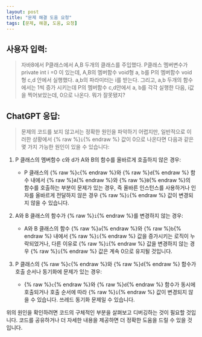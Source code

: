 ```yaml
---
layout: post
title: "문제 해결 도움 요청"
tags: [문제, 해결, 도움, 요청]
---
```


## 사용자 입력:
> 자바8에서 P클래스에서 A,B 두개의 클래스를 주입했다. P클래스 멤버변수가  private int i =0 이 있는데,  A,B의 멤버함수 void형 a, b를 P의 멤버함수  void형 c,d 안에서 실행했다. a,b의 파라미터는 i를 받는다. 그리고, a,b 두개의 함수에서는 1씩 증가 시키는데  P의 멤버함수 c,d안에서 a, b를 각각 실행한 다음, i값을 찍어보았는데, 0으로 나온다. 뭐가 잘못됐지? 

## ChatGPT 응답:
> 문제의 코드를 보지 않고서는 정확한 원인을 파악하기 어렵지만, 일반적으로 이러한 상황에서 {% raw %}`i`{% endraw %} 값이 0으로 나온다면 다음과 같은 몇 가지 가능한 원인이 있을 수 있습니다:

1. P 클래스의 멤버함수 c와 d가 A와 B의 함수를 올바르게 호출하지 않은 경우:
   - P 클래스의 {% raw %}`c`{% endraw %}와 {% raw %}`d`{% endraw %} 함수 내에서 {% raw %}`A`{% endraw %}와 {% raw %}`B`{% endraw %}의 함수를 호출하는 부분이 문제가 있는 경우, 즉 올바른 인스턴스를 사용하거나 인자를 올바르게 전달하지 않은 경우 {% raw %}`i`{% endraw %} 값이 변경되지 않을 수 있습니다.

2. A와 B 클래스의 함수가 {% raw %}`i`{% endraw %}를 변경하지 않는 경우:
   - A와 B 클래스의 함수 {% raw %}`a`{% endraw %}와 {% raw %}`b`{% endraw %} 내에서 {% raw %}`i`{% endraw %} 값을 증가시키는 로직이 누락되었거나, 다른 이유로 {% raw %}`i`{% endraw %} 값을 변경하지 않는 경우 {% raw %}`i`{% endraw %} 값은 계속 0으로 유지될 것입니다.

3. P 클래스의 {% raw %}`c`{% endraw %}와 {% raw %}`d`{% endraw %} 함수가 호출 순서나 동기화에 문제가 있는 경우:
   - {% raw %}`c`{% endraw %}와 {% raw %}`d`{% endraw %} 함수가 동시에 호출되거나 호출 순서에 따라 {% raw %}`i`{% endraw %} 값이 변경되지 않을 수 있습니다. 쓰레드 동기화 문제일 수 있습니다.

위의 원인을 확인하려면 코드의 구체적인 부분을 살펴보고 디버깅하는 것이 필요할 것입니다. 코드를 공유하거나 더 자세한 내용을 제공하면 더 정확한 도움을 드릴 수 있을 것입니다.

